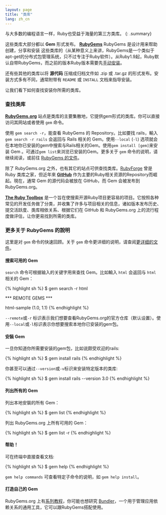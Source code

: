 ```yaml
---
layout: page
title: "类库"
lang: zh_cn
---
```


与大多数的编程语言一样，Ruby也受益于海量的第三方类库。
{: .summary}

这些类库大部分都以 **Gem** 形式发布。 [**RubyGems**][1] RubyGems 是设计用来帮助创建，分享和安装
这些类库的（从某种意义上来讲，RubyGems是一个类似于apt-get的分布式包管理系统，只不过专注于Ruby软件）。从Ruby1.9起，Ruby默认自带RubyGems，而之前的版本Ruby版本需要先[手动安装][2]。

还有些其他的类库以将 **源代码** 压缩成归档文件如 .zip 或 .tar.gz 的形式发布。安装方式多有不同，通常附带有
 `README` 或 `INSTALL` 文档来指导安装。

 让我们看下如何查找安装你所需的类库。

### 查找类库

[**RubyGems.org**][1] 站点是类库的主要集散地，它提供gem形式的类库。你可以直接访问其网站或者使用 `gem` 命令。

使用 `gem search -r`，能查看 RubyGems 的 Repository。比如要找 rails，輸入 `gem search -r rails` 会返回与 Rails 相关的 Gem。使用`--local` (`-l`) 选项就会在本地你已安装的gem中搜索与Rails相关的Gem。使用`gem install [gem]`来安装 Gem 。可通过`gem list`来浏览已安装的Gem。更多关于 `gem` 命令的说明，请继续阅读，或前往 [RubyGems 的文件][3]。

除了 RubyGems.org 之外，也有其它的站点可供查找类库。[RubyForge][4] 曾是 Ruby 类库之家，但近年來 [**GitHub**][5] 作为主要的Ruby相关资源的Repository而崛起。現在，通常 Gem 的源代码会被放在 GitHub，而 Gem 会被发布到 RubyGems.org。

[**The Ruby Toolbox**][6] 是一个旨在使搜索开源Ruby项目更容易的项目。它按照各种常见的开发任务做了分类，并收集了许多与项目相关的信息，诸如版本发布历史、提交活跃度、类库相依关系、根据它们在 GitHub 和 RubyGems.org 上的流行程度做评估，让你更易找到所需的类库。

### 更多关于 RubyGems 的說明

这里是对 `gem` 命令的快速回顾。关于 `gem` 命令更详细的说明，请查阅[更详细的文件][7]。

#### 搜索可用的 Gem

`search` 命令可根据输入的关键字用來查找 Gem。比如輸入 `html` 会返回与 `html` 相关的 Gem：

{% highlight sh %}
$ gem search -r html

*** REMOTE GEMS ***

html-sample (1.0, 1.1)
{% endhighlight %}

`--remote`或`-r` 标识表示我们想要查看RubyGems.org的官方仓库（默认设置）。使用`--local`或`-l`标识表示你想要搜索本地你已安装的gem包。

#### 安裝 Gem

一旦你知道你所需要安装的gem包，比如说颇受欢迎的rails:

{% highlight sh %}
$ gem install rails
{% endhighlight %}

你甚至可以通过`--version`或`-v`标识来安装特定版本的类库:

{% highlight sh %}
$ gem install rails --version 3.0
{% endhighlight %}


#### 列出所有的 Gem

列出本地安裝的所有 Gem：

{% highlight sh %}
$ gem list
{% endhighlight %}

列出 RubyGems.org 上所有可用的 Gem：

{% highlight sh %}
$ gem list -r
{% endhighlight %}

#### 帮助！

可在终端中直接查看文档:

{% highlight sh %}
$ gem help
{% endhighlight %}

`gem help commands` 可查看特定子命令的说明，如 `gem help install`。

#### 打造自己的 Gem

RubyGems.org 上有[系列教程][3]，你可能也想研究 [Bundler][9]，一个用于管理应用依赖关系的通用工具，它可以跟RubyGems搭配使用。



[1]: https://rubygems.org/
[2]: https://rubygems.org/pages/download/
[3]: http://guides.rubygems.org/
[4]: http://rubyforge.org/
[5]: https://github.com/
[6]: https://www.ruby-toolbox.com/
[7]: http://guides.rubygems.org/command-reference/
[9]: http://bundler.io/

